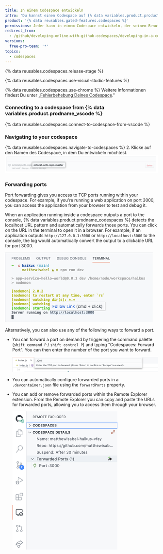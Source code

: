 ```yaml
---
title: In einem Codespace entwickeln
intro: 'Du kannst einen Codespace auf {% data variables.product.product_name %} eröffnen und dann mithilfe der {% data variables.product.prodname_vscode %}-Funktionen entwickeln.'
product: '{% data reusables.gated-features.codespaces %}'
permissions: Jeder kann in einem Codespace entwickeln, der seinem Benutzerkonto gehört.
redirect_from:
  - /github/developing-online-with-github-codespaces/developing-in-a-codespace
versions:
  free-pro-team: '*'
topics:
  - codespaces
---
```


{% data reusables.codespaces.release-stage %}

{% data reusables.codespaces.use-visual-studio-features %}

{% data reusables.codespaces.use-chrome %} Weitere Informationen findest Du unter „[Fehlerbehebung Deines Codespace](/github/developing-online-with-codespaces/troubleshooting-your-codespace)."

### Connecting to a codespace from {% data variables.product.prodname_vscode %}
{% data reusables.codespaces.connect-to-codespace-from-vscode %}

### Navigating to your codespace
{% data reusables.codespaces.navigate-to-codespaces %}
2. Klicke auf den Namen des Codespace, in dem Du entwickeln möchtest. ![Name des Codespace](/assets/images/help/codespaces/click-name-codespace.png)

### Forwarding ports

Port forwarding gives you access to TCP ports running within your codespace. For example, if you're running a web application on port 3000, you can access the application from your browser to test and debug it.

When an application running inside a codespace outputs a port to the console, {% data variables.product.prodname_codespaces %} detects the localhost URL pattern and automatically forwards those ports. You can click on the URL in the terminal to open it in a browser. For example, if an application outputs `http://127.0.0.1:3000` or `http://localhost:3000` to the console, the log would automatically convert the output to a clickable URL for port 3000.

![Automatic Port Forwarding](/assets/images/help/codespaces/automatic-port-forwarding.png)

Alternatively, you can also use any of the following ways to forward a port.

* You can forward a port on demand by triggering the command palette (`shift command P` / `shift control P`) and typing "Codespaces: Forward Port". You can then enter the number of the port you want to forward.

    ![Command Palette Port Forwarding](/assets/images/help/codespaces/command-palette-port-forwarding.png)

* You can automatically configure forwarded ports in a `.devcontainer.json` file using the `forwardPorts` property.

* You can add or remove forwarded ports within the Remote Explorer extension. From the Remote Explorer you can copy and paste the URLs for forwarded ports, allowing you to access them through your browser.

    ![Remote Explorer Port Forwarding](/assets/images/help/codespaces/remote-explorer-port-forwarding.png)
